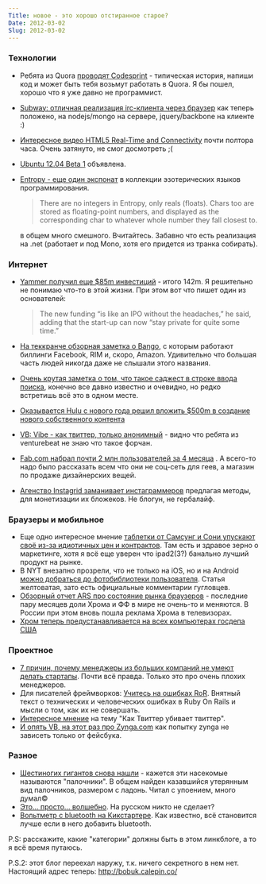 ```yaml
---
Title: новое - это хорошо отстиранное старое?
Date: 2012-03-02
Slug: 2012-03-02
---
```


### Технологии
* Ребята из Quora [проводят Codesprint](https://quora.interviewstreet.com/challenges/) - типическая история, напиши код и может быть тебя возьмут работать в Quora. Я бы пошел, хорошо что я уже давно не программист.
* [Subway: отличная реализация irc-клиента через браузер](https://github.com/thedjpetersen/subway) как теперь положено, на nodejs/mongo на сервере, jquery/backbone на клиенте :)
* [Интересное видео HTML5 Real-Time and Connectivity](http://marakana.com/s/html_real-time,1066/index.html) почти полтора часа. Очень затянуто, не смог досмотреть ;(
* [Ubuntu 12.04 Beta 1](https://wiki.ubuntu.com/PrecisePangolin/TechnicalOverview/Beta1) объявлена.
* [Entropy - еще один экспонат](http://danieltemkin.com/Entropy.aspx) в коллекции эзотерических языков программирования. 
  > There are no integers in Entropy, only reals (floats). Chars too are stored as floating-point numbers, and displayed as the corresponding char to whatever whole number they fall closest to.

  в общем много смешного. Вчитайтесь. Забавно что есть реализация на .net (работает и под Mono, хотя его придется из транка собирать).


### Интернет
* [Yammer получил еще $85m инвестиций](http://www.itworld.com/software/254902/yammer-pulls-down-85-million-venture-funding) - итого 142m. Я решительно не понимаю что-то в этой жизни. При этом вот что пишет один из основателей:
   > The new funding “is like an IPO without the headaches,” he said, adding that the start-up can now “stay private for quite some time.”
   
* [На теккранче обзорная заметка о Bango](http://techcrunch.com/2012/03/01/bango-facebook-amazon-rim/), с которым работают биллинги Facebook, RIM и, скоро, Amazon. Удивительно что большая часть людей никогда даже не слышали этого названия.
* [Очень крутая заметка о том, что такое саджест в строке ввода поиска](http://sudarshan.org/blog/2012/02/search-autocompletion/), конечно все давно известно и очевидно, но редко встретишь всё это в одном месте.
* [Оказывается Hulu с нового года решил вложить $500m в создание нового собственного контента](http://mashable.com/2012/01/31/hulu-original-content/)
* [VB: Vibe - как твиттер, только анонимный](http://venturebeat.com/2012/03/01/betaworks-vibe-anarchist-anonymous-twitter/) - видно что ребята из venturebeat не знаю что такое форчан.
* [Fab.com набрал почти 2 млн пользователей за 4 месяца](http://betashop.com/) . А всего-то надо было рассказать всем что они не соц-сеть для геев, а магазин по продаже дизайнерских вещей.
* [Агенство Instagrid заманивает инстаграммеров](http://instagridnetwork.com/) предлагая методы, для монетизации их бложеков. Не блогун, не гербалайф.

### Браузеры и мобильное
* Еще одно интересное мнение [таблетки от Самсунг и Сони упускают своё из-за идиотичных цен и контрактов](http://www.thetechblock.com/articles/2012/sony-and-samsung-tablets-miss-the-mark-thanks-to-idiotic-contracts-and-pricing/). Там есть и здравое зерно о маркетинге, хотя я всё еще уверен что ipad2(3?) банально лучший продукт на рынке.
* В NYT внезапно прозрели, что не только на iOS, но и на Android [можно добраться до фотобиблиотеки пользователя](http://bits.blogs.nytimes.com/2012/03/01/android-photos/). Статья желтоватая, зато есть официальные комментарии гугловцев.
* [Обзорный отчет ARS про состояние рынка браузеров](http://arstechnica.com/business/news/2012/03/browsing-behavior-in-february-internet-explorer-chrome-down-firefox-up.ars) - последние пару месяцев доли Хрома и ФФ в мире не очень-то и меняются. В России при этом вновь пошла реклама Хрома в телевизорах.
* [Хром теперь предустанавливается на всех компьютерах госдепа США](http://www.geek.com/articles/geek-pick/chrome-to-be-deployed-on-state-department-computers-worldwide-2012031/)

### Проектное
* [7 причин, почему менеджеры из больших компаний не умеют делать стартапы](http://www.caycon.com/blog/2012/03/7-reasons-big-company-executives-fail-in-a-startup/). Почти всё правда. Только это про очень плохих менеджеров.
* Для писателей фреймворков: [Учитесь на ошибках RoR](http://merbist.com/2012/02/29/learning-from-rails-failures/). Внятный текст о технических и человеческих ошибках в Ruby On Rails и мысли о том, как их не совершать.
* [Интересное мнение](http://theincidentaleconomist.com/wordpress/twitter-broke-twitter/) на тему "Как Твиттер убивает твиттер".
* [И опять VB, на этот раз про Zynga.com](http://venturebeat.com/2012/03/01/zynga-launches-zynga-com-as-it-expands-beyond-facebook-in-a-big-way/) как попытку zynga не зависеть только от фейсбука.

### Разное
* [Шестиногих гигантов снова нашли](http://www.npr.org/blogs/krulwich/2012/02/24/147367644/six-legged-giant-finds-secret-hideaway-hides-for-80-years) - кажется эти насекомые называются "палочники". В общем найден казавшийся утерянным вид палочников, размером с ладонь. Читал с упоением, много думал©
* [Это... просто... волшебно](http://tweetlibs.nodejitsu.com/). На русском никто не сделает?
* [Вольтметр с bluetooth на Кикстартере](http://www.kickstarter.com/projects/430895368/i-voltmeter?ref=category). Как известно, всё становится лучше если в него добавить bluetooth.

P.S: расскажите, какие "категории" должны быть в этом линкблоге, а то я всё время путаюсь.

P.S.2: этот блог переехал наружу, т.к. ничего секретного в нем нет. Настоящий адрес теперь: http://bobuk.calepin.co/